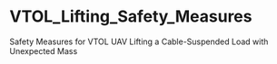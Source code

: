 # VTOL_Lifting_Safety_Measures
Safety Measures for VTOL UAV Lifting a Cable-Suspended Load with Unexpected Mass
